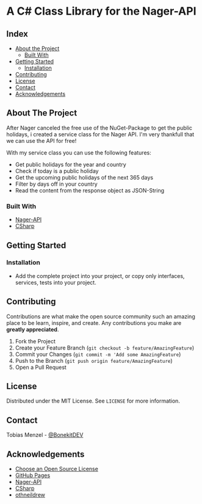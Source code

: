 # A C# Class Library for the Nager-API

<!-- TABLE OF CONTENTS -->
## Index

* [About the Project](#about-the-project)
  * [Built With](#built-with)
* [Getting Started](#getting-started)
  * [Installation](#installation)
* [Contributing](#contributing)
* [License](#license)
* [Contact](#contact)
* [Acknowledgements](#acknowledgements)

<!-- ABOUT THE PROJECT -->
## About The Project

After Nager canceled the free use of the NuGet-Package to get the public holidays, i created a service class for the Nager API.
I'm very thankfull that we can use the API for free!

With my service class you can use the following features:
* Get public holidays for the year and country
* Check if today is a public holiday
* Get the upcoming public holidays of the next 365 days
* Filter by days off in your country
* Read the content from the response object as JSON-String

### Built With

* [Nager-API](https://date.nager.at/Api)
* [CSharp](https://docs.microsoft.com/de-de/dotnet/csharp/tour-of-csharp/)

<!-- GETTING STARTED -->
## Getting Started

### Installation

* Add the complete project into your project, or copy only interfaces, services, tests into your project.

<!-- CONTRIBUTING -->
## Contributing

Contributions are what make the open source community such an amazing place to be learn, inspire, and create. Any contributions you make are **greatly appreciated**.

1. Fork the Project
2. Create your Feature Branch (`git checkout -b feature/AmazingFeature`)
3. Commit your Changes (`git commit -m 'Add some AmazingFeature`)
4. Push to the Branch (`git push origin feature/AmazingFeature`)
5. Open a Pull Request

<!-- LICENSE -->
## License

Distributed under the MIT License. See `LICENSE` for more information.

<!-- CONTACT -->
## Contact

Tobias Menzel - [@BonekitDEV](https://twitter.com/BonekitDEV)

<!-- ACKNOWLEDGEMENTS -->
## Acknowledgements
* [Choose an Open Source License](https://choosealicense.com)
* [GitHub Pages](https://pages.github.com)
* [Nager-API](https://date.nager.at/Api)
* [CSharp](https://docs.microsoft.com/de-de/dotnet/csharp/tour-of-csharp/)
* [othneildrew](https://github.com/othneildrew)